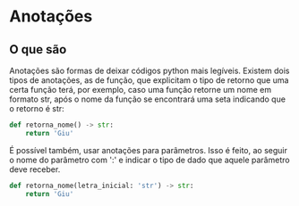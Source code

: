 # Anotações

## O que são

Anotações são formas de deixar códigos python mais legíveis. Existem dois tipos de anotações, as de função, que explicitam o tipo de retorno que uma certa função terá, por exemplo, caso uma função retorne um nome em formato str, após o nome da função se encontrará uma seta indicando que o retorno é str:

~~~python
def retorna_nome() -> str:
    return 'Giu'
~~~

É possível também, usar anotações para parâmetros. Isso é feito, ao seguir o nome do parâmetro com ':' e indicar o tipo de dado que aquele parâmetro deve receber.

~~~python
def retorna_nome(letra_inicial: 'str') -> str:
    return 'Giu'
~~~